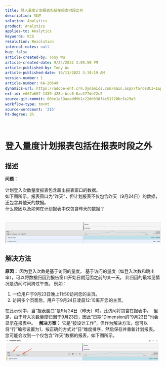 ```yaml
---
title: 登入量度计划报表包括在报表时段之外
description: 描述
solution: Analytics
product: Analytics
applies-to: Analytics
keywords: KCS
resolution: Resolution
internal-notes: null
bug: false
article-created-by: Tony Wu
article-created-date: 9/24/2022 3:09:59 PM
article-published-by: Tony Wu
article-published-date: 10/11/2022 3:19:19 AM
version-number: 1
article-number: KA-20649
dynamics-url: https://adobe-ent.crm.dynamics.com/main.aspx?forceUCI=1&pagetype=entityrecord&etn=knowledgearticle&id=0d31ceec-1a3c-ed11-9db1-0022480869de
exl-id: e667a667-1339-428b-bcc0-6ac377de72c2
source-git-commit: 80be1a59aeadd9b1c22dd038f4c51728bcfa29a3
workflow-type: tm+mt
source-wordcount: '215'
ht-degree: 2%

---
```


# 登入量度计划报表包括在报表时段之外

## 描述

<b>问题：
<br> </b>
<br>计划登入次数量度报表包含超出报表窗口的数据。
<br>如下图所示，报表窗口为“昨天”，但计划报表不仅包含昨天（9月24日）的数据，还包含其他天的数据。
<br>什么原因以及如何在计划报表中仅包含昨天的数据？
<br> 
<br> 
<br>![](assets/___22f102a4-1b3c-ed11-9db1-0022480869de___.png)

## 解决方法


<b>原因：</b>
因为登入次数是基于访问的量度。
基于访问的量度（如登入次数和跳出率），可以将数据归因到报告窗口开始日期范围之前的某一天。 此归因的最常见情况是访问时间跨过午夜。 例如：

1. 一位用户于9月23日晚上11:50访问您的主页。
2. 访问多个页面后，用户于9月24日凌晨12:10离开您的主页。


在此示例中，当“报表窗口”是9月24日（昨天）时，此访问将包含在报表中。 
但是，由于登入次数量度归因于9月23日，因此“日期”Dimension的“9月23日”也会显示在报表中。
 
<b>解决方案：</b>
它是“按设计工作”，但作为解决方法，您可以将“行”编号设置为1，按正确的方式对“日”维度排序，然后保存并重新计划报表。 您可能会收到一个仅包含“昨天”数据的报表，如下图所示。
 
![](assets/0905936a-1b3c-ed11-9db1-0022480869de.png)

